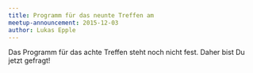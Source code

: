 ```yaml
---
title: Programm für das neunte Treffen am 
meetup-announcement: 2015-12-03
author: Lukas Epple
---
```


Das Programm für das achte Treffen steht noch nicht fest. Daher bist Du jetzt
gefragt!
